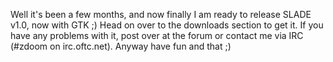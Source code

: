 Well it's been a few months, and now finally I am ready to release SLADE v1.0, now with GTK ;) Head on over to the downloads section to get it. If you have any problems with it, post over at the forum or contact me via IRC (#zdoom on irc.oftc.net). Anyway have fun and that ;)